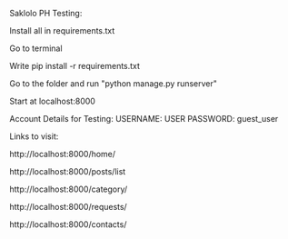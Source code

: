 Saklolo PH Testing:

Install all in requirements.txt
  
  Go to terminal
  
  Write pip install -r requirements.txt

Go to the folder and run "python manage.py runserver"

Start at localhost:8000

Account Details for Testing:
  USERNAME: USER
  PASSWORD: guest_user

Links to visit:

http://localhost:8000/home/

http://localhost:8000/posts/list

http://localhost:8000/category/

http://localhost:8000/requests/

http://localhost:8000/contacts/
